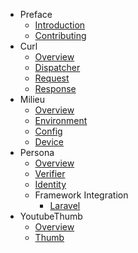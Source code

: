 - Preface
    - [Introduction](/)
    - [Contributing](/contributing)
- Curl
    - [Overview](/curl/overview)
    - [Dispatcher](/curl/dispatcher)
    - [Request](/curl/request)
    - [Response](/curl/response)
- Milieu
    - [Overview](/milieu/overview)
    - [Environment](/milieu/environment)
    - [Config](/milieu/config)
    - [Device](/milieu/device)
- Persona
    - [Overview](/persona/overview)
    - [Verifier](/persona/verifier)
    - [Identity](/persona/identity)
    - Framework Integration
      - [Laravel](/persona/laravel)
- YoutubeThumb
    - [Overview](/youtubethumb/overview)
    - [Thumb](/youtubethumb/thumb)
